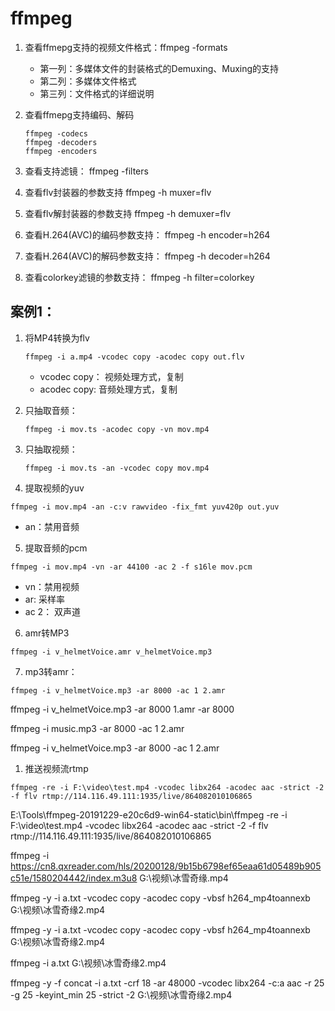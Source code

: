# ffmpeg

1. 查看ffmepg支持的视频文件格式：ffmpeg -formats
	
	* 第一列：多媒体文件的封装格式的Demuxing、Muxing的支持
	* 第二列：多媒体文件格式
	* 第三列：文件格式的详细说明
	
2. 查看ffmepg支持编码、解码
	```
	ffmpeg -codecs
	ffmpeg -decoders           
	ffmpeg -encoders       
	```

3. 查看支持滤镜： ffmpeg -filters


4. 查看flv封装器的参数支持 ffmpeg -h muxer=flv

5. 查看flv解封装器的参数支持 ffmpeg -h demuxer=flv

6. 查看H.264(AVC)的编码参数支持： ffmpeg -h encoder=h264

7. 查看H.264(AVC)的解码参数支持： ffmpeg -h decoder=h264

8. 查看colorkey滤镜的参数支持： ffmpeg -h filter=colorkey


## 案例1：
1. 将MP4转换为flv
	```
	ffmpeg -i a.mp4 -vcodec copy -acodec copy out.flv
	```
	* vcodec copy： 视频处理方式，复制
	* acodec copy: 音频处理方式，复制

2. 只抽取音频：
	```
	ffmpeg -i mov.ts -acodec copy -vn mov.mp4
	```
3. 只抽取视频：
	```
	ffmpeg -i mov.ts -an -vcodec copy mov.mp4
	```

4. 提取视频的yuv
```
ffmpeg -i mov.mp4 -an -c:v rawvideo -fix_fmt yuv420p out.yuv
```
* an：禁用音频


5. 提取音频的pcm
```
ffmpeg -i mov.mp4 -vn -ar 44100 -ac 2 -f s16le mov.pcm
```
* vn：禁用视频
* ar: 采样率
* ac 2： 双声道

6. amr转MP3
```
ffmpeg -i v_helmetVoice.amr v_helmetVoice.mp3 
```

7. mp3转amr：
```
ffmpeg -i v_helmetVoice.mp3 -ar 8000 -ac 1 2.amr
```

ffmpeg -i v_helmetVoice.mp3 -ar 8000 1.amr -ar 8000

ffmpeg -i music.mp3 -ar 8000 -ac 1 2.amr

ffmpeg -i v_helmetVoice.mp3 -ar 8000 -ac 1 2.amr






1. 推送视频流rtmp
```
ffmpeg -re -i F:\video\test.mp4 -vcodec libx264 -acodec aac -strict -2 -f flv rtmp://114.116.49.111:1935/live/864082010106865
```



E:\Tools\ffmpeg-20191229-e20c6d9-win64-static\bin\ffmpeg -re -i F:\video\test.mp4 -vcodec libx264 -acodec aac -strict -2 -f flv rtmp://114.116.49.111:1935/live/864082010106865


ffmpeg -i  https://cn8.qxreader.com/hls/20200128/9b15b6798ef65eaa61d05489b905c51e/1580204442/index.m3u8 G:\视频\冰雪奇缘.mp4

ffmpeg -y -i a.txt -vcodec copy -acodec copy -vbsf h264_mp4toannexb G:\视频\冰雪奇缘2.mp4

ffmpeg -y -i a.txt -vcodec copy -acodec copy -vbsf h264_mp4toannexb G:\视频\冰雪奇缘2.mp4

ffmpeg -i a.txt G:\视频\冰雪奇缘2.mp4



ffmpeg -y -f concat -i a.txt -crf 18 -ar 48000 -vcodec libx264 -c:a aac -r 25 -g 25 -keyint_min 25 -strict -2 G:\视频\冰雪奇缘2.mp4






